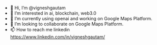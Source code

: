 - 👋 Hi, I’m @vigneshgautam
- 👀 I’m interested in ai, blockchain, web3.0
- 🌱 I’m currently using openai and working on Google Maps Platform.
- 💞️ I’m looking to collaborate on Google Maps Platform.
- 📫 How to reach me linkedin https://www.linkedin.com/in/vigneshgautam/

<!---
vigneshgautam/vigneshgautam is a ✨ special ✨ repository because its `README.md` (this file) appears on your GitHub profile.
You can click the Preview link to take a look at your changes.
--->
